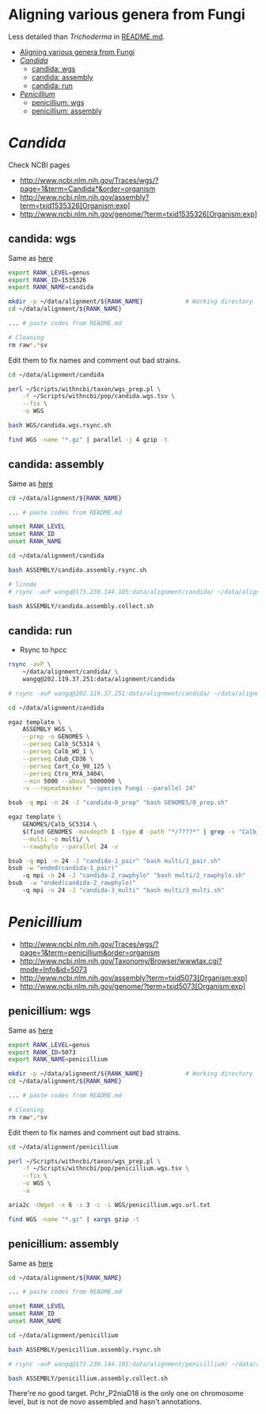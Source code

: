 # Aligning various genera from Fungi

Less detailed than *Trichoderma* in
[README.md](https://github.com/wang-q/withncbi/blob/master/pop/README.md).


[TOC levels=1-3]: # " "
- [Aligning various genera from Fungi](#aligning-various-genera-from-fungi)
- [*Candida*](#candida)
    - [candida: wgs](#candida-wgs)
    - [candida: assembly](#candida-assembly)
    - [candida: run](#candida-run)
- [*Penicillium*](#penicillium)
    - [penicillium: wgs](#penicillium-wgs)
    - [penicillium: assembly](#penicillium-assembly)


# *Candida*

Check NCBI pages

* http://www.ncbi.nlm.nih.gov/Traces/wgs/?page=1&term=Candida*&order=organism
* http://www.ncbi.nlm.nih.gov/assembly?term=txid1535326[Organism:exp]
* http://www.ncbi.nlm.nih.gov/genome/?term=txid1535326[Organism:exp]

## candida: wgs

Same as [here](README.md#poptrichodermawgstsv)

```bash
export RANK_LEVEL=genus
export RANK_ID=1535326
export RANK_NAME=candida

mkdir -p ~/data/alignment/${RANK_NAME}            # Working directory
cd ~/data/alignment/${RANK_NAME}

... # paste codes from README.md

# Cleaning
rm raw*.*sv

```

Edit them to fix names and comment out bad strains.

```bash
cd ~/data/alignment/candida

perl ~/Scripts/withncbi/taxon/wgs_prep.pl \
    -f ~/Scripts/withncbi/pop/candida.wgs.tsv \
    --fix \
    -o WGS

bash WGS/candida.wgs.rsync.sh

find WGS -name "*.gz" | parallel -j 4 gzip -t

```

## candida: assembly

Same as [here](README.md#assembly_preppl)

```bash
cd ~/data/alignment/${RANK_NAME}

... # paste codes from README.md

unset RANK_LEVEL
unset RANK_ID
unset RANK_NAME

```

```bash
cd ~/data/alignment/candida

bash ASSEMBLY/candida.assembly.rsync.sh

# linode
# rsync -avP wangq@173.230.144.105:data/alignment/candida/ ~/data/alignment/candida

bash ASSEMBLY/candida.assembly.collect.sh

```

## candida: run


* Rsync to hpcc

```bash
rsync -avP \
    ~/data/alignment/candida/ \
    wangq@202.119.37.251:data/alignment/candida

# rsync -avP wangq@202.119.37.251:data/alignment/candida/ ~/data/alignment/candida

```

```bash
cd ~/data/alignment/candida

egaz template \
    ASSEMBLY WGS \
    --prep -o GENOMES \
    --perseq Calb_SC5314 \
    --perseq Calb_WO_1 \
    --perseq Cdub_CD36 \
    --perseq Cort_Co_90_125 \
    --perseq Ctro_MYA_3404\
    --min 5000 --about 5000000 \
    -v --repeatmasker "--species Fungi --parallel 24"

bsub -q mpi -n 24 -J "candida-0_prep" "bash GENOMES/0_prep.sh"

egaz template \
    GENOMES/Calb_SC5314 \
    $(find GENOMES -maxdepth 1 -type d -path "*/????*" | grep -v "Calb_SC5314") \
    --multi -o multi/ \
    --rawphylo --parallel 24 -v

bsub -q mpi -n 24 -J "candida-1_pair" "bash multi/1_pair.sh"
bsub -w "ended(candida-1_pair)"
    -q mpi -n 24 -J "candida-2_rawphylo" "bash multi/2_rawphylo.sh"
bsub  -w "ended(candida-2_rawphylo)"
    -q mpi -n 24 -J "candida-3_multi" "bash multi/3_multi.sh"


```

# *Penicillium*

* http://www.ncbi.nlm.nih.gov/Traces/wgs/?page=1&term=penicillium&order=organism
* http://www.ncbi.nlm.nih.gov/Taxonomy/Browser/wwwtax.cgi?mode=Info&id=5073
* http://www.ncbi.nlm.nih.gov/assembly?term=txid5073[Organism:exp]
* http://www.ncbi.nlm.nih.gov/genome/?term=txid5073[Organism:exp]

## penicillium: wgs

Same as [here](README.md#poptrichodermawgstsv)

```bash
export RANK_LEVEL=genus
export RANK_ID=5073
export RANK_NAME=penicillium

mkdir -p ~/data/alignment/${RANK_NAME}            # Working directory
cd ~/data/alignment/${RANK_NAME}

... # paste codes from README.md

# Cleaning
rm raw*.*sv

```

Edit them to fix names and comment out bad strains.

```bash
cd ~/data/alignment/penicillium

perl ~/Scripts/withncbi/taxon/wgs_prep.pl \
    -f ~/Scripts/withncbi/pop/penicillium.wgs.tsv \
    --fix \
    -o WGS \
    -a

aria2c -UWget -x 6 -s 3 -c -i WGS/penicillium.wgs.url.txt

find WGS -name "*.gz" | xargs gzip -t

```

## penicillium: assembly

Same as [here](README.md#assembly_preppl)

```bash
cd ~/data/alignment/${RANK_NAME}

... # paste codes from README.md

unset RANK_LEVEL
unset RANK_ID
unset RANK_NAME

```

```bash
cd ~/data/alignment/penicillium

bash ASSEMBLY/penicillium.assembly.rsync.sh

# rsync -avP wangq@173.230.144.105:data/alignment/penicillium/ ~/data/alignment/penicillium

bash ASSEMBLY/penicillium.assembly.collect.sh

```

There're no good target. Pchr_P2niaD18 is the only one on chromosome level, but is not de novo
assembled and hasn't annotations.
